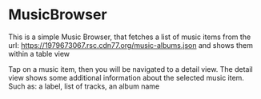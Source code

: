 # MusicBrowser

This is a simple Music Browser, that fetches a list of music items from the url: https://1979673067.rsc.cdn77.org/music-albums.json 
and shows them within a table view

Tap on a music item, then you will be navigated to a detail view. The detail view shows some additional information 
about the selected music item. Such as: a label, list of tracks, an album name
